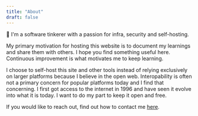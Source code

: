 ```yaml
---
title: "About"
draft: false
---
```


👋 I'm a software tinkerer with a passion for infra, security and self-hosting.

My primary motivation for hosting this website is to document my learnings and share them with others. I hope you find something useful here. Continuous improvement is what motivates me to keep learning.

I choose to self-host this site and other tools instead of relying exclusively on larger platforms because I believe in the open web. Interopability is often not a primary concern for popular platforms today and I find that concerning. I first got access to the internet in 1996 and have seen it evolve into what it is today. I want to do my part to keep it open and free.

If you would like to reach out, find out how to contact me [here](/contact/).
